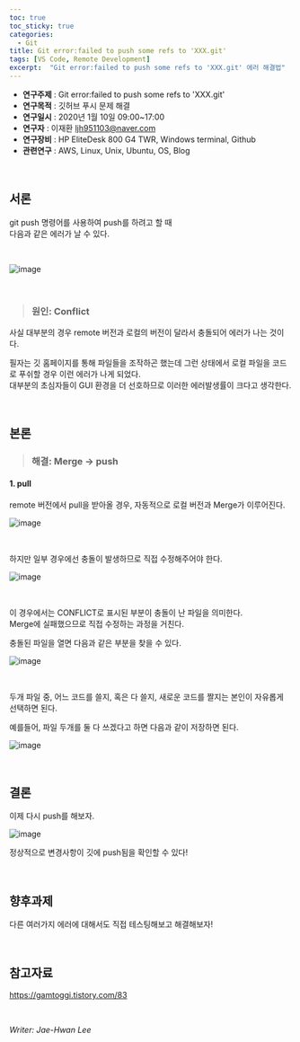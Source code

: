 ```yaml
---
toc: true
toc_sticky: true
categories:
  - Git
title: Git error:failed to push some refs to 'XXX.git'
tags: [VS Code, Remote Development]
excerpt:  "Git error:failed to push some refs to 'XXX.git' 에러 해결법"
---
```


* **연구주제** : Git error:failed to push some refs to 'XXX.git'
* **연구목적** : 깃허브 푸시 문제 해결
* **연구일시** : 2020년 1월 10일 09:00~17:00
* **연구자** : 이재환 <ljh951103@naver.com>
* **연구장비** : HP EliteDesk 800 G4 TWR, Windows terminal, Github
* **관련연구** : AWS, Linux, Unix, Ubuntu, OS, Blog

&nbsp;

## 서론

git push 명령어를 사용하여 push를 하려고 할 때  
다음과 같은 에러가 날 수 있다.

&nbsp;

![image](https://user-images.githubusercontent.com/57826388/72117429-02e41d00-3391-11ea-9bcd-90972e1ea5b4.png)

&nbsp;

>### 원인: Conflict

사실 대부분의 경우 remote 버전과 로컬의 버전이 달라서 충돌되어 에러가 나는 것이다.

필자는 깃 홈페이지를 통해 파일들을 조작하곤 했는데 그런 상태에서 로컬 파일을 코드로 푸쉬할 경우 이런 에러가 나게 되었다.   
대부분의 초심자들이 GUI 환경을 더 선호하므로 이러한 에러발생률이 크다고 생각한다.

&nbsp;

## 본론

>### 해결: Merge -> push

 #### 1. pull

 remote 버전에서 pull을 받아올 경우, 자동적으로 로컬 버전과 Merge가 이루어진다.

 ![image](https://user-images.githubusercontent.com/57826388/72117774-48551a00-3392-11ea-80e9-354d8391251d.png)

&nbsp;

  하지만 일부 경우에선 충돌이 발생하므로 직접 수정해주어야 한다.

![image](https://user-images.githubusercontent.com/57826388/72117912-be598100-3392-11ea-9948-8de0f03e9984.png)

&nbsp;

이 경우에서는 CONFLICT로 표시된 부분이 충돌이 난 파일을 의미한다.  
Merge에 실패했으므로 직접 수정하는 과정을 거친다.  

충돌된 파일을 열면 다음과 같은 부분을 찾을 수 있다.

![image](https://user-images.githubusercontent.com/57826388/72118054-3627ab80-3393-11ea-9ef8-32edd26e1e1a.png)

&nbsp;

두개 파일 중, 어느 코드를 쓸지, 혹은 다 쓸지, 새로운 코드를 짤지는 본인이 자유롭게 선택하면 된다.

예를들어, 파일 두개를 둘 다 쓰겠다고 하면 다음과 같이 저장하면 된다.

![image](https://user-images.githubusercontent.com/57826388/72118127-856ddc00-3393-11ea-8f7e-87b27c1b8563.png)

&nbsp;

## 결론

이제 다시 push를 해보자.

![image](https://user-images.githubusercontent.com/57826388/72118263-e4cbec00-3393-11ea-9a4b-1d55788c8041.png)

정상적으로 변경사항이 깃에 push됨을 확인할 수 있다!

&nbsp;

## 향후과제

다른 여러가지 에러에 대해서도 직접 테스팅해보고 해결해보자!

&nbsp;

## 참고자료

<https://gamtoggi.tistory.com/83>

&nbsp;

*Writer: Jae-Hwan Lee*
